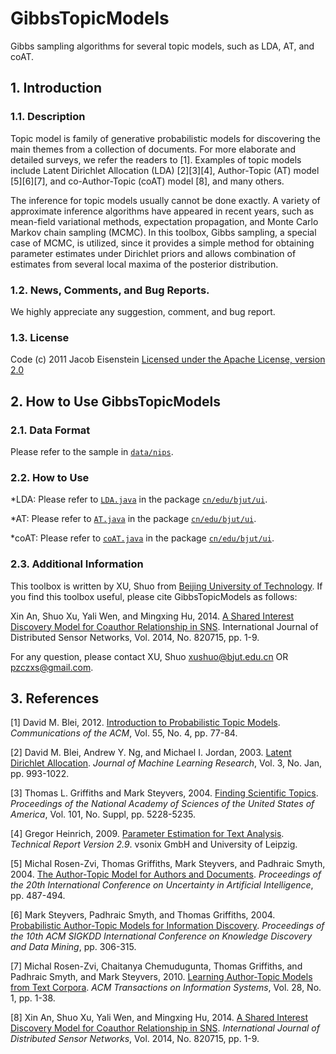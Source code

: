 # GibbsTopicModels
Gibbs sampling algorithms for several topic models, such as LDA, AT, and coAT. 

## 1. Introduction
### 1.1. Description
Topic model is family of generative probabilistic models for discovering the main themes from a collection of documents. For more elaborate and detailed surveys, we refer the readers to [1]. Examples of topic models include Latent Dirichlet Allocation (LDA) [2][3][4], Author-Topic (AT) model [5][6][7], and co-Author-Topic (coAT) model [8], and many others. 

The inference for topic models usually cannot be done exactly. A variety of approximate inference algorithms have appeared in recent years, such as mean-field variational methods, expectation propagation, and Monte Carlo Markov chain sampling (MCMC). In this toolbox, Gibbs sampling, a special case of MCMC, is utilized, since it provides a simple method for obtaining parameter estimates under Dirichlet priors and allows combination of estimates from several local maxima of the posterior distribution. 

### 1.2. News, Comments, and Bug Reports.
We highly appreciate any suggestion, comment, and bug report.

### 1.3. License
Code (c) 2011 Jacob Eisenstein
[Licensed under the Apache License, version 2.0](http://www.apache.org/licenses/LICENSE-2.0.html)

## 2. How to Use GibbsTopicModels
### 2.1. Data Format
Please refer to the sample in [`data/nips`](data/nips).

### 2.2. How to Use
*LDA: Please refer to [`LDA.java`](src/cn/edu/bjut/ui/LDA.java) in the package [`cn/edu/bjut/ui`](src/cn/edu/bjut/ui).

*AT: Please refer to [`AT.java`](src/cn/edu/bjut/ui/AT.java) in the package  [`cn/edu/bjut/ui`](src/cn/edu/bjut/ui). 

*coAT: Please refer to [`coAT.java`](src/cn/edu/bjut/ui/coAT.java) in the package [`cn/edu/bjut/ui`](src/cn/edu/bjut/ui).

### 2.3. Additional Information
This toolbox is written by XU, Shuo from [Beijing University of Technology](http://www.bjut.edu.cn). If you find this toolbox useful, please cite GibbsTopicModels as follows: 

Xin An, Shuo Xu, Yali Wen, and Mingxing Hu, 2014. [A Shared Interest Discovery Model for Coauthor Relationship in SNS](http://dx.doi.org/10.1155/2014/820715). International Journal of Distributed Sensor Networks, Vol. 2014, No. 820715, pp. 1-9. 

For any question, please contact XU, Shuo xushuo@bjut.edu.cn OR pzczxs@gmail.com.

## 3. References
[1] David M. Blei, 2012. [Introduction to Probabilistic Topic Models](http://dx.doi.org/10.1145/2133806.2133826). *Communications of the ACM*, Vol. 55, No. 4, pp. 77-84.

[2] David M. Blei, Andrew Y. Ng, and Michael I. Jordan, 2003. [Latent Dirichlet Allocation](http://jmlr.csail.mit.edu/papers/v3/blei03a.html). *Journal of Machine Learning Research*, Vol. 3, No. Jan, pp. 993-1022.

[3] Thomas L. Griffiths and Mark Steyvers, 2004. [Finding Scientific Topics](http://www.pnas.org/content/101/suppl_1/5228.abstract). *Proceedings of the National Academy of Sciences of the United States of America*, Vol. 101, No. Suppl, pp. 5228-5235.

[4] Gregor Heinrich, 2009. [Parameter Estimation for Text Analysis](http://www.arbylon.net/publications/text-est2.pdf). *Technical Report Version 2.9*. vsonix GmbH and University of Leipzig. 

[5] Michal Rosen-Zvi, Thomas Griffiths, Mark Steyvers, and Padhraic Smyth, 2004. [The Author-Topic Model for Authors and Documents](https://mimno.infosci.cornell.edu/info6150/readings/398.pdf). *Proceedings of the 20th International Conference on Uncertainty in Artificial Intelligence*, pp. 487-494.

[6] Mark Steyvers, Padhraic Smyth, and Thomas Griffiths, 2004. [Probabilistic Author-Topic Models for Information Discovery](http://psiexp.ss.uci.edu/research/papers/author_topics_kdd.pdf). *Proceedings of the 10th ACM SIGKDD International Conference on Knowledge Discovery and Data Mining*, pp. 306-315. 

[7] Michal Rosen-Zvi, Chaitanya Chemudugunta, Thomas Griffiths, and Padhraic Smyth, and Mark Steyvers, 2010. [Learning Author-Topic Models from Text Corpora](https://cocosci.berkeley.edu/tom/papers/AT_tois.pdf). *ACM Transactions on Information Systems*, Vol. 28, No. 1, pp. 1-38. 

[8] Xin An, Shuo Xu, Yali Wen, and Mingxing Hu, 2014. [A Shared Interest Discovery Model for Coauthor Relationship in SNS](http://dx.doi.org/10.1155/2014/820715). *International Journal of Distributed Sensor Networks*, Vol. 2014, No. 820715, pp. 1-9. 
